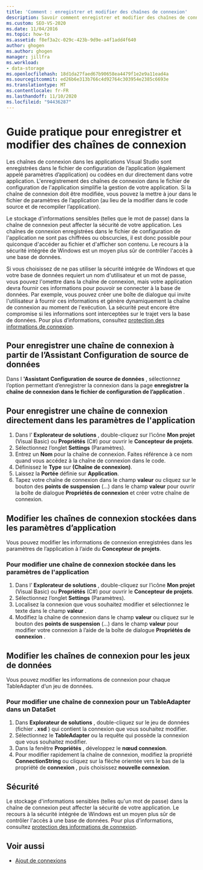 ```yaml
---
title: 'Comment : enregistrer et modifier des chaînes de connexion'
description: Savoir comment enregistrer et modifier des chaînes de connexion dans les applications Visual Studio. Enregistrez ou modifiez une chaîne de connexion directement dans les paramètres de l’application.
ms.custom: SEO-VS-2020
ms.date: 11/04/2016
ms.topic: how-to
ms.assetid: f8ef3a2c-029c-423b-9d9e-a4f1add4f640
author: ghogen
ms.author: ghogen
manager: jillfra
ms.workload:
- data-storage
ms.openlocfilehash: 18d1da27faed67b90658ea4479f1e2e9a11ead4a
ms.sourcegitcommit: ed26b6e313b766c4d92764c303954e2385c6693e
ms.translationtype: MT
ms.contentlocale: fr-FR
ms.lasthandoff: 11/10/2020
ms.locfileid: "94436287"
---
```

# <a name="how-to-save-and-edit-connection-strings"></a>Guide pratique pour enregistrer et modifier des chaînes de connexion
Les chaînes de connexion dans les applications Visual Studio sont enregistrées dans le fichier de configuration de l’application (également appelé paramètres d’application) ou codées en dur directement dans votre application. L'enregistrement des chaînes de connexion dans le fichier de configuration de l'application simplifie la gestion de votre application. Si la chaîne de connexion doit être modifiée, vous pouvez la mettre à jour dans le fichier de paramètres de l’application (au lieu de la modifier dans le code source et de recompiler l’application).

Le stockage d'informations sensibles (telles que le mot de passe) dans la chaîne de connexion peut affecter la sécurité de votre application. Les chaînes de connexion enregistrées dans le fichier de configuration de l'application ne sont pas chiffrées ou obscurcies, il est donc possible pour quiconque d'accéder au fichier et d'afficher son contenu. Le recours à la sécurité intégrée de Windows est un moyen plus sûr de contrôler l'accès à une base de données.

Si vous choisissez de ne pas utiliser la sécurité intégrée de Windows et que votre base de données requiert un nom d'utilisateur et un mot de passe, vous pouvez l'omettre dans la chaîne de connexion, mais votre application devra fournir ces informations pour pouvoir se connecter à la base de données. Par exemple, vous pouvez créer une boîte de dialogue qui invite l'utilisateur à fournir ces informations et génère dynamiquement la chaîne de connexion au moment de l'exécution. La sécurité peut encore être compromise si les informations sont interceptées sur le trajet vers la base de données.
Pour plus d’informations, consultez [protection des informations de connexion](/dotnet/framework/data/adonet/protecting-connection-information).

## <a name="to-save-a-connection-string-from-within-the-data-source-configuration-wizard"></a>Pour enregistrer une chaîne de connexion à partir de l’Assistant Configuration de source de données
Dans l **'Assistant Configuration de source de données** , sélectionnez l’option permettant d’enregistrer la connexion dans la page **enregistrer la chaîne de connexion dans le fichier de configuration de l’application** .

## <a name="to-save-a-connection-string-directly-into-application-settings"></a>Pour enregistrer une chaîne de connexion directement dans les paramètres de l'application
1. Dans l’ **Explorateur de solutions** , double-cliquez sur l’icône **Mon projet** (Visual Basic) ou **Propriétés** (C#) pour ouvrir le **Concepteur de projets**.
1. Sélectionnez l’onglet **Settings** (Paramètres).
1. Entrez un **Nom** pour la chaîne de connexion. Faites référence à ce nom quand vous accédez à la chaîne de connexion dans le code.
1. Définissez le **Type** sur **(Chaîne de connexion)**.
1. Laissez la **Portée** définie sur **Application**.
1. Tapez votre chaîne de connexion dans le champ **valeur** ou cliquez sur le bouton des **points de suspension** (...) dans le champ **valeur** pour ouvrir la boîte de dialogue **Propriétés de connexion** et créer votre chaîne de connexion.

## <a name="edit-connection-strings-stored-in-application-settings"></a>Modifier les chaînes de connexion stockées dans les paramètres d’application
Vous pouvez modifier les informations de connexion enregistrées dans les paramètres de l’application à l’aide du **Concepteur de projets**.

### <a name="to-edit-a-connection-string-stored-in-application-settings"></a>Pour modifier une chaîne de connexion stockée dans les paramètres de l'application
1. Dans l’ **Explorateur de solutions** , double-cliquez sur l’icône **Mon projet** (Visual Basic) ou **Propriétés** (C#) pour ouvrir le **Concepteur de projets**.
1. Sélectionnez l’onglet **Settings** (Paramètres).
1. Localisez la connexion que vous souhaitez modifier et sélectionnez le texte dans le champ **valeur** .
1. Modifiez la chaîne de connexion dans le champ **valeur** ou cliquez sur le bouton des **points de suspension** (...) dans le champ **valeur** pour modifier votre connexion à l’aide de la boîte de dialogue **Propriétés de connexion** .

## <a name="edit-connection-strings-for-datasets"></a>Modifier les chaînes de connexion pour les jeux de données
Vous pouvez modifier les informations de connexion pour chaque TableAdapter d’un jeu de données.

### <a name="to-edit-a-connection-string-for-a-tableadapter-in-a-dataset"></a>Pour modifier une chaîne de connexion pour un TableAdapter dans un DataSet
1. Dans **Explorateur de solutions** , double-cliquez sur le jeu de données (fichier **. xsd** ) qui contient la connexion que vous souhaitez modifier.
1. Sélectionnez le **TableAdapter** ou la requête qui possède la connexion que vous souhaitez modifier.
1. Dans la fenêtre **Propriétés** , développez le **nœud connexion**.
1. Pour modifier rapidement la chaîne de connexion, modifiez la propriété **ConnectionString** ou cliquez sur la flèche orientée vers le bas de la propriété de **connexion** , puis choisissez **nouvelle connexion**.

## <a name="security"></a>Sécurité
Le stockage d'informations sensibles (telles qu'un mot de passe) dans la chaîne de connexion peut affecter la sécurité de votre application. Le recours à la sécurité intégrée de Windows est un moyen plus sûr de contrôler l'accès à une base de données.
Pour plus d’informations, consultez [protection des informations de connexion](/dotnet/framework/data/adonet/protecting-connection-information).

## <a name="see-also"></a>Voir aussi

- [Ajout de connexions](../data-tools/add-new-connections.md)
